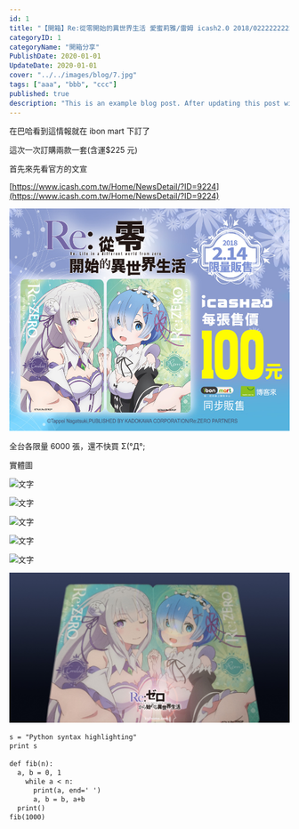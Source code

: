```yaml
---
id: 1
title: "【開箱】Re:從零開始的異世界生活 愛蜜莉雅/雷姆 icash2.0 2018/0222222222222222"
categoryID: 1
categoryName: "開箱分享"
PublishDate: 2020-01-01
UpdateDate: 2020-01-01
cover: "../../images/blog/7.jpg"
tags: ["aaa", "bbb", "ccc"]
published: true
description: "This is an example blog post. After updating this post with real content, you can copy the file to create new blog posts. Markdown works!"
---
```


在巴哈看到這情報就在 ibon mart 下訂了

這次一次訂購兩款一套(含運$225 元)

首先來先看官方的文宣

[https://www.icash.com.tw/Home/NewsDetail/?ID=9224](https://www.icash.com.tw/Home/NewsDetail/?ID=9224)

![官方](../../images/blog/1.jpg)

全台各限量 6000 張，還不快買 Σ(°Д°;

實體圖

![文字](../../images/blog/2.jpg)

![文字](../../images/blog/3.jpg)

![文字](../../images/blog/4.jpg)

![文字](../../images/blog/5.jpg)

![文字](../../images/blog/6.jpg)

![文字](../../images/blog/7.jpg)

```python{numberLines: true}
s = "Python syntax highlighting"
print s

def fib(n):
  a, b = 0, 1
    while a < n:
      print(a, end=' ')
      a, b = b, a+b
  print()
fib(1000)
```
